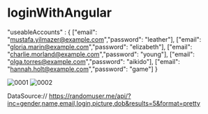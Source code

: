 # loginWithAngular

"useableAccounts" : {
  ["email": "mustafa.yilmazer@example.com","password": "leather"],
  ["email": "gloria.marin@example.com","password": "elizabeth"],
  ["email": "charlie.morland@example.com","password": "young"],
  ["email": "olga.torres@example.com","password": "aikido"],
  ["email": "hannah.holt@example.com","password": "game"]
}

![0001](https://user-images.githubusercontent.com/35257538/177049707-1e6f46d4-80a6-45ff-9c91-12044df3c91e.jpg)
![0002](https://user-images.githubusercontent.com/35257538/177049711-6ecd1589-c24f-44b9-b69c-af785da297df.jpg)

DataSource:// https://randomuser.me/api/?inc=gender,name,email,login,picture,dob&results=5&format=pretty
